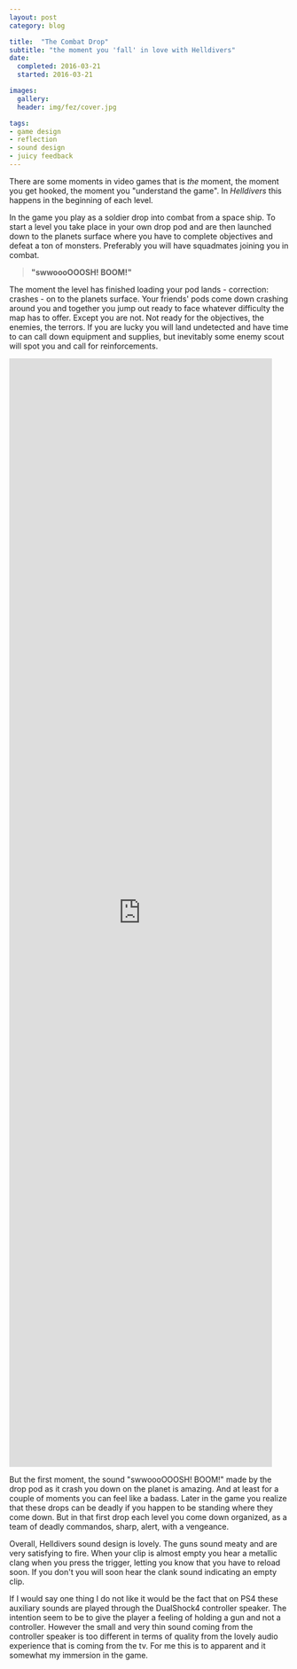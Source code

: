 ```yaml
---
layout: post
category: blog

title:  "The Combat Drop"
subtitle: "the moment you 'fall' in love with Helldivers"
date:
  completed: 2016-03-21
  started: 2016-03-21

images:
  gallery:
  header: img/fez/cover.jpg

tags:
- game design
- reflection
- sound design
- juicy feedback
---
```


There are some moments in video games that is *the* moment, the moment you get hooked, the moment you "understand the game". In *Helldivers* this happens in the beginning of each level.<!--more-->

In the game you play as a soldier drop into combat from a space ship. To start a level you take place in your own drop pod and are then launched down to the planets surface where you have to complete objectives and defeat a ton of monsters. Preferably you will have squadmates joining you in combat.

> **"swwoooOOOSH! BOOM!"**

The moment the level has finished loading your pod lands - correction: crashes - on to the planets surface. Your friends' pods come down crashing around you and together you jump out ready to face whatever difficulty the map has to offer. Except you are not. Not ready for the objectives, the enemies, the terrors. If you are lucky you will land undetected and have time to can call down equipment and supplies, but inevitably some enemy scout will spot you and call for reinforcements.

<iframe style="width:94%; height:50vh;" src="https://www.youtube.com/embed/5bpGvNRpoeg" frameborder="0" allowfullscreen></iframe>

But the first moment, the sound "swwoooOOOSH! BOOM!" made by the drop pod as it crash you down on the planet is amazing. And at least for a couple of moments you can feel like a badass. Later in the game you realize that these drops can be deadly if you happen to be standing where they come down. But in that first drop each level you come down organized, as a team of deadly commandos, sharp, alert, with a vengeance.


Overall, Helldivers sound design is lovely. The guns sound meaty and are very satisfying to fire. When your clip is almost empty you hear a metallic clang when you press the trigger, letting you know that you have to reload soon. If you don't you will soon hear the clank sound indicating an empty clip.

If I would say one thing I do not like it would be the fact that on PS4 these auxiliary sounds are played through the DualShock4 controller speaker. The intention seem to be to give the player a feeling of holding a gun and not a controller. However the small and very thin sound coming from the controller speaker is too different in terms of quality from the lovely audio experience that is coming from the tv. For me this is to apparent and it somewhat my immersion in the game.

